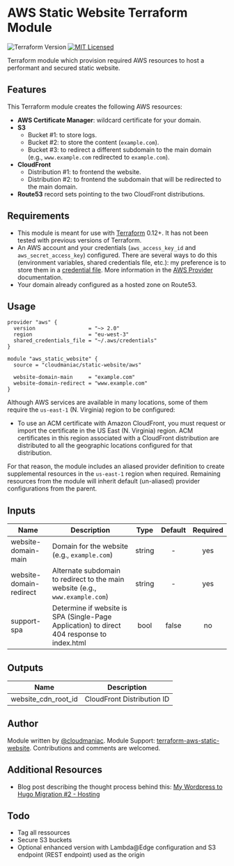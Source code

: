 # AWS Static Website Terraform Module

![Terraform Version](https://img.shields.io/badge/tf-%3E%3D0.12.0-blue.svg) [![MIT Licensed](https://img.shields.io/badge/license-MIT-green.svg)](https://tldrlegal.com/license/mit-license)

Terraform module which provision required AWS resources to host a performant and secured static website.

## Features

This Terraform module creates the following AWS resources:

* **AWS Certificate Manager**: wildcard certificate for your domain.
* **S3**
  * Bucket #1: to store logs.
  * Bucket #2: to store the content (`example.com`).
  * Bucket #3: to redirect a different subdomain to the main domain (e.g., `www.example.com` redirected to `example.com`).
* **CloudFront**
  * Distribution #1: to frontend the website.
  * Distribution #2: to frontend the subdomain that will be redirected to the main domain.
* **Route53** record sets pointing to the two CloudFront distributions.

## Requirements

* This module is meant for use with [Terraform](https://www.terraform.io/downloads.html) 0.12+. It has not been tested with previous versions of Terraform.
* An AWS account and your credentials (`aws_access_key_id` and `aws_secret_access_key`) configured. There are several ways to do this (environment variables, shared credentials file, etc.): my preference is to store them in a [credential file](https://docs.aws.amazon.com/cli/latest/userguide/cli-configure-files.html). More information in the [AWS Provider](https://www.terraform.io/docs/providers/aws/index.html) documentation.
* Your domain already configured as a hosted zone on Route53.

## Usage

```HCL
provider "aws" {
  version                 = "~> 2.0"
  region                  = "eu-west-3"
  shared_credentials_file = "~/.aws/credentials"
}

module "aws_static_website" {
  source = "cloudmaniac/static-website/aws"

  website-domain-main     = "example.com"
  website-domain-redirect = "www.example.com"
}
```

Although AWS services are available in many locations, some of them require the `us-east-1` (N. Virginia) region to be configured:

* To use an ACM certificate with Amazon CloudFront, you must request or import the certificate in the US East (N. Virginia) region. ACM certificates in this region associated with a CloudFront distribution are distributed to all the geographic locations configured for that distribution.

For that reason, the module includes an aliased provider definition to create supplemental resources in the `us-east-1` region when required. Remaining resources from the module will inherit default (un-aliased) provider configurations from the parent.

## Inputs

| Name | Description | Type | Default | Required |
|------|-------------|:----:|:-------:|:--------:|
| website-domain-main | Domain for the website (e.g., `example.com`) | string | - | yes |
| website-domain-redirect | Alternate subdomain to redirect to the main website (e.g., `www.example.com`) | string | - | yes |
| support-spa | Determine if website is SPA (Single-Page Application) to direct 404 response to index.html | bool | false | no |

## Outputs

| Name | Description |
|------|-------------|
| website_cdn_root_id | CloudFront Distribution ID |

## Author

Module written by [@cloudmaniac](https://github.com/cloudmaniac). Module Support: [terraform-aws-static-website](https://github.com/cloudmaniac/terraform-aws-static-website). Contributions and comments are welcomed.

## Additional Resources

* Blog post describing the thought process behind this: [My Wordpress to Hugo Migration #2 - Hosting](https://cloudmaniac.net/wordpress-to-hugo-migration-2-hosting/)

## Todo

* Tag all ressources
* Secure S3 buckets
* Optional enhanced version with Lambda@Edge configuration and S3 endpoint (REST endpoint) used as the origin
